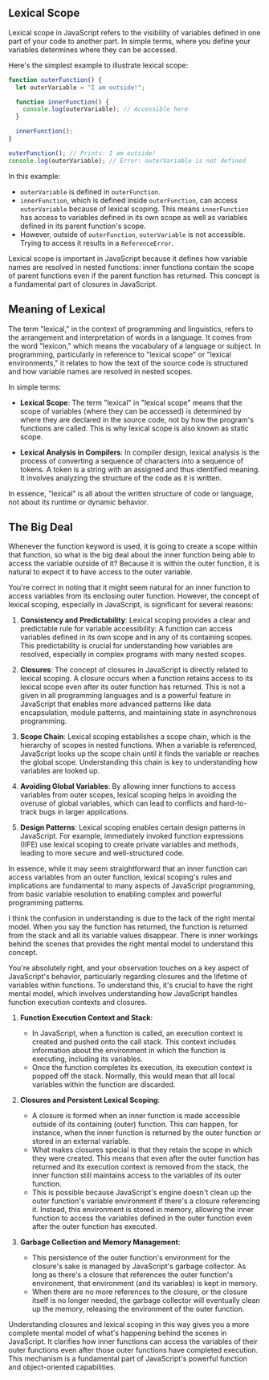 ## Lexical Scope

Lexical scope in JavaScript refers to the visibility of variables defined in one part of your code to another part. In simple terms, where you define your variables determines where they can be accessed.

Here's the simplest example to illustrate lexical scope:

```javascript
function outerFunction() {
  let outerVariable = "I am outside!";

  function innerFunction() {
    console.log(outerVariable); // Accessible here
  }

  innerFunction();
}

outerFunction(); // Prints: I am outside!
console.log(outerVariable); // Error: outerVariable is not defined
```

In this example:

- `outerVariable` is defined in `outerFunction`.
- `innerFunction`, which is defined inside `outerFunction`, can access `outerVariable` because of lexical scoping. This means `innerFunction` has access to variables defined in its own scope as well as variables defined in its parent function's scope.
- However, outside of `outerFunction`, `outerVariable` is not accessible. Trying to access it results in a `ReferenceError`.

Lexical scope is important in JavaScript because it defines how variable names are resolved in nested functions: inner functions contain the scope of parent functions even if the parent function has returned. This concept is a fundamental part of closures in JavaScript.

## Meaning of Lexical

The term "lexical," in the context of programming and linguistics, refers to the arrangement and interpretation of words in a language. It comes from the word "lexicon," which means the vocabulary of a language or subject. In programming, particularly in reference to "lexical scope" or "lexical environments," it relates to how the text of the source code is structured and how variable names are resolved in nested scopes.

In simple terms:

- **Lexical Scope**: The term "lexical" in "lexical scope" means that the scope of variables (where they can be accessed) is determined by where they are declared in the source code, not by how the program's functions are called. This is why lexical scope is also known as static scope.

- **Lexical Analysis in Compilers**: In compiler design, lexical analysis is the process of converting a sequence of characters into a sequence of tokens. A token is a string with an assigned and thus identified meaning. It involves analyzing the structure of the code as it is written.

In essence, "lexical" is all about the written structure of code or language, not about its runtime or dynamic behavior.

## The Big Deal

Whenever the function keyword is used, it is going to create a scope within that function, so what is the big deal about the inner function being able to access the variable outside of it? Because it is within the outer function, it is natural to expect it to have access to the outer variable.

You're correct in noting that it might seem natural for an inner function to access variables from its enclosing outer function. However, the concept of lexical scoping, especially in JavaScript, is significant for several reasons:

1. **Consistency and Predictability**: Lexical scoping provides a clear and predictable rule for variable accessibility: A function can access variables defined in its own scope and in any of its containing scopes. This predictability is crucial for understanding how variables are resolved, especially in complex programs with many nested scopes.

2. **Closures**: The concept of closures in JavaScript is directly related to lexical scoping. A closure occurs when a function retains access to its lexical scope even after its outer function has returned. This is not a given in all programming languages and is a powerful feature in JavaScript that enables more advanced patterns like data encapsulation, module patterns, and maintaining state in asynchronous programming.

3. **Scope Chain**: Lexical scoping establishes a scope chain, which is the hierarchy of scopes in nested functions. When a variable is referenced, JavaScript looks up the scope chain until it finds the variable or reaches the global scope. Understanding this chain is key to understanding how variables are looked up.

4. **Avoiding Global Variables**: By allowing inner functions to access variables from outer scopes, lexical scoping helps in avoiding the overuse of global variables, which can lead to conflicts and hard-to-track bugs in larger applications.

5. **Design Patterns**: Lexical scoping enables certain design patterns in JavaScript. For example, immediately invoked function expressions (IIFE) use lexical scoping to create private variables and methods, leading to more secure and well-structured code.

In essence, while it may seem straightforward that an inner function can access variables from an outer function, lexical scoping's rules and implications are fundamental to many aspects of JavaScript programming, from basic variable resolution to enabling complex and powerful programming patterns.

I think the confusion in understanding is due to the lack of the right mental model. When you say the function has returned, the function is returned from the stack and all its variable values disappear. There is inner workings behind the scenes that provides the right mental model to understand this concept.

You're absolutely right, and your observation touches on a key aspect of JavaScript's behavior, particularly regarding closures and the lifetime of variables within functions. To understand this, it's crucial to have the right mental model, which involves understanding how JavaScript handles function execution contexts and closures.

1. **Function Execution Context and Stack**:

   - In JavaScript, when a function is called, an execution context is created and pushed onto the call stack. This context includes information about the environment in which the function is executing, including its variables.
   - Once the function completes its execution, its execution context is popped off the stack. Normally, this would mean that all local variables within the function are discarded.

2. **Closures and Persistent Lexical Scoping**:

   - A closure is formed when an inner function is made accessible outside of its containing (outer) function. This can happen, for instance, when the inner function is returned by the outer function or stored in an external variable.
   - What makes closures special is that they retain the scope in which they were created. This means that even after the outer function has returned and its execution context is removed from the stack, the inner function still maintains access to the variables of its outer function.
   - This is possible because JavaScript's engine doesn't clean up the outer function's variable environment if there's a closure referencing it. Instead, this environment is stored in memory, allowing the inner function to access the variables defined in the outer function even after the outer function has executed.

3. **Garbage Collection and Memory Management**:
   - This persistence of the outer function's environment for the closure's sake is managed by JavaScript's garbage collector. As long as there's a closure that references the outer function's environment, that environment (and its variables) is kept in memory.
   - When there are no more references to the closure, or the closure itself is no longer needed, the garbage collector will eventually clean up the memory, releasing the environment of the outer function.

Understanding closures and lexical scoping in this way gives you a more complete mental model of what's happening behind the scenes in JavaScript. It clarifies how inner functions can access the variables of their outer functions even after those outer functions have completed execution. This mechanism is a fundamental part of JavaScript's powerful function and object-oriented capabilities.
